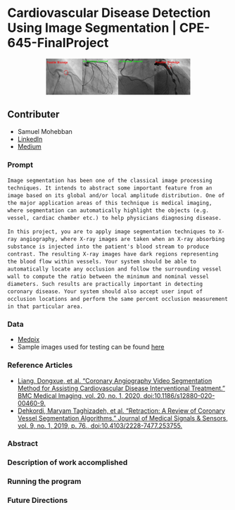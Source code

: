 # Cardiovascular Disease Detection Using Image Segmentation | CPE-645-FinalProject



<p align="center" width="100%">
    <img width="65%" src="readme-assets/cover-photo.jpg"> 
</p>

## Contributer
- Samuel Mohebban 
- [LinkedIn](https://www.linkedin.com/in/samuel-mohebban-b50732139/)
- [Medium](https://medium.com/@heeebsinc)

### Prompt
`Image segmentation has been one of the classical image processing techniques. It intends to abstract some important feature from an image based on its global and/or local amplitude distribution. One of the major application areas of this technique is medical imaging, where segmentation can automatically highlight the objects (e.g. vessel, cardiac chamber etc.) to help physicians diagnosing disease.`

`In this project, you are to apply image segmentation techniques to X-ray angiography, where X-ray images are taken when an X-ray absorbing substance is injected into the patient's blood stream to produce contrast. The resulting X-ray images have dark regions representing the blood flow within vessels. Your system should be able to automatically locate any occlusion and follow the surrounding vessel wall to compute the ratio between the minimum and nominal vessel diameters. Such results are practically important in detecting coronary disease. Your system should also accept user input of occlusion locations and perform the same percent occlusion measurement in that particular area.`


### Data
- [Medpix](https://medpix.nlm.nih.gov/search?allen=false&allt=false&alli=true&query=angiography)
- Sample images used for testing can be found [here](sample-images)

### Reference Articles
- [Liang, Dongxue, et al. “Coronary Angiography Video Segmentation Method for Assisting Cardiovascular Disease Interventional Treatment.” BMC Medical Imaging, vol. 20, no. 1, 2020, doi:10.1186/s12880-020-00460-9.](https://bmcmedimaging.biomedcentral.com/articles/10.1186/s12880-020-00460-9)
- [Dehkordi, Maryam  Taghizadeh, et al. “Retraction: A Review of Coronary Vessel Segmentation Algorithms.” Journal of Medical Signals &amp; Sensors, vol. 9, no. 1, 2019, p. 76., doi:10.4103/2228-7477.253755.](https://www.ncbi.nlm.nih.gov/pmc/articles/PMC3317762/)


### Abstract

### Description of work accomplished

### Running the program

### Future Directions

